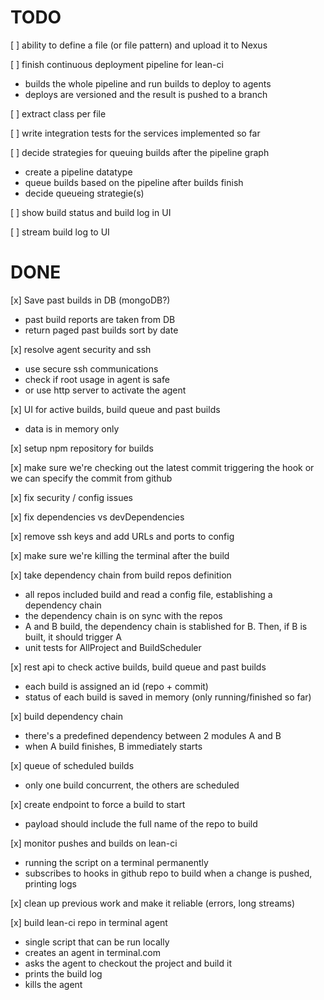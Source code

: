 TODO
====

[ ] ability to define a file (or file pattern) and upload it to Nexus

[ ] finish continuous deployment pipeline for lean-ci
 * builds the whole pipeline and run builds to deploy to agents
 * deploys are versioned and the result is pushed to a branch

[ ] extract class per file

[ ] write integration tests for the services implemented so far

[ ] decide strategies for queuing builds after the pipeline graph
 * create a pipeline datatype
 * queue builds based on the pipeline after builds finish
 * decide queueing strategie(s)

[ ] show build status and build log in UI

[ ] stream build log to UI
 
DONE
====

[x] Save past builds in DB (mongoDB?)
 * past build reports are taken from DB
 * return paged past builds sort by date

[x] resolve agent security and ssh
 * use secure ssh communications
 * check if root usage in agent is safe
 * or use http server to activate the agent

[x] UI for active builds, build queue and past builds
 * data is in memory only

[x] setup npm repository for builds

[x] make sure we're checking out the latest commit triggering the hook or we can specify the commit from github

[x] fix security / config issues

[x] fix dependencies vs devDependencies

[x] remove ssh keys and add URLs and ports to config

[x] make sure we're killing the terminal after the build

[x] take dependency chain from build repos definition
 * all repos included build and read a config file, establishing a dependency chain
 * the dependency chain is on sync with the repos
 * A and B build, the dependency chain is stablished for B. Then, if B is built, it should trigger A
 * unit tests for AllProject and BuildScheduler

[x] rest api to check active builds, build queue and past builds
 * each build is assigned an id (repo + commit)
 * status of each build is saved in memory (only running/finished so far)

[x] build dependency chain
 * there's a predefined dependency between 2 modules A and B
 * when A build finishes, B immediately starts

[x] queue of scheduled builds
 * only one build concurrent, the others are scheduled

[x] create endpoint to force a build to start
 * payload should include the full name of the repo to build

[x] monitor pushes and builds on lean-ci
 * running the script on a terminal permanently
 * subscribes to hooks in github repo to build when a change is pushed, printing logs

[x] clean up previous work and make it reliable (errors, long streams)

[x] build lean-ci repo in terminal agent
 * single script that can be run locally
 * creates an agent in terminal.com
 * asks the agent to checkout the project and build it
 * prints the build log
 * kills the agent
